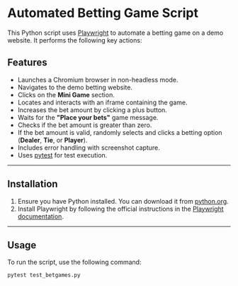 # Automated Betting Game Script

This Python script uses [Playwright](https://playwright.dev/docs/intro) to automate a betting game on a demo website. It performs the following key actions:

## Features

- Launches a Chromium browser in non-headless mode.
- Navigates to the demo betting website.
- Clicks on the **Mini Game** section.
- Locates and interacts with an iframe containing the game.
- Increases the bet amount by clicking a plus button.
- Waits for the **"Place your bets"** game message.
- Checks if the bet amount is greater than zero.
- If the bet amount is valid, randomly selects and clicks a betting option (**Dealer**, **Tie**, or **Player**).
- Includes error handling with screenshot capture.
- Uses [pytest](https://docs.pytest.org/) for test execution.

---

## Installation

1. Ensure you have Python installed. You can download it from [python.org](https://www.python.org/downloads/).
2. Install Playwright by following the official instructions in the [Playwright documentation](https://playwright.dev/docs/intro).

---

## Usage

To run the script, use the following command:

```bash
pytest test_betgames.py